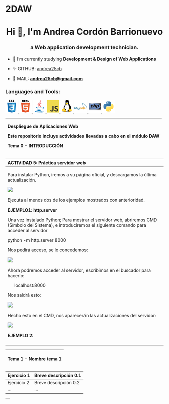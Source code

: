 # 2DAW
<h1 align="center">Hi 👋, I'm Andrea Cordón Barrionuevo</h1>
<h3 align="center">a Web application development technician.</h3>

- 🌱 I’m currently studying **Development & Design of Web Applications**

- ✨ GITHUB: [andrea25cb](andrea25cb)

- 📩 MAIL: **andrea25cb@gmail.com**


<p align="left">
</p>

<h3 align="left">Languages and Tools:</h3>
<p align="left"> <a href="https://www.w3schools.com/css/" target="_blank" rel="noreferrer"> <img src="https://raw.githubusercontent.com/devicons/devicon/master/icons/css3/css3-original-wordmark.svg" alt="css3" width="40" height="40"/> </a> <a href="https://www.w3.org/html/" target="_blank" rel="noreferrer"> <img src="https://raw.githubusercontent.com/devicons/devicon/master/icons/html5/html5-original-wordmark.svg" alt="html5" width="40" height="40"/> </a> <a href="https://www.java.com" target="_blank" rel="noreferrer"> <img src="https://raw.githubusercontent.com/devicons/devicon/master/icons/java/java-original.svg" alt="java" width="40" height="40"/> </a> <a href="https://developer.mozilla.org/en-US/docs/Web/JavaScript" target="_blank" rel="noreferrer"> <img src="https://raw.githubusercontent.com/devicons/devicon/master/icons/javascript/javascript-original.svg" alt="javascript" width="40" height="40"/> </a> <a href="https://www.linux.org/" target="_blank" rel="noreferrer"> <img src="https://raw.githubusercontent.com/devicons/devicon/master/icons/linux/linux-original.svg" alt="linux" width="40" height="40"/> </a> <a href="https://www.mysql.com/" target="_blank" rel="noreferrer"> <img src="https://raw.githubusercontent.com/devicons/devicon/master/icons/mysql/mysql-original-wordmark.svg" alt="mysql" width="40" height="40"/> </a> <a href="https://www.php.net" target="_blank" rel="noreferrer"> <img src="https://raw.githubusercontent.com/devicons/devicon/master/icons/php/php-original.svg" alt="php" width="40" height="40"/> </a> <a href="https://www.python.org" target="_blank" rel="noreferrer"> <img src="https://raw.githubusercontent.com/devicons/devicon/master/icons/python/python-original.svg" alt="python" width="40" height="40"/> </a> </p>





|<p>**Despliegue de Aplicaciones Web**</p><p>Este repositorio incluye actividades llevadas a cabo en el módulo DAW</p><p></p><p></p><p>**Tema 0 - INTRODUCCIÓN**</p><p></p>|
| :- |

|ACTIVIDAD 5: Práctica servidor web|
| :- |
|<p>Para instalar Python, iremos a su página oficial, y descargamos la última actualización.</p><p>![](Aspose.Words.46a3004b-34cb-41c2-ba77-8d43e9228489.001.png)</p><p></p><p>Ejecuta al menos dos de los ejemplos mostrados con anterioridad.</p><p></p><p>**EJEMPLO1: http.server**</p><p>Una vez instalado Python; Para mostrar el servidor web, abriremos CMD (Símbolo del Sistema), e introduciremos el siguiente comando para acceder al servidor</p><p>python -m http.server 8000</p><p></p><p>Nos pedirá acceso, se lo concedemos:</p><p>![](Aspose.Words.46a3004b-34cb-41c2-ba77-8d43e9228489.002.png)</p><p></p><p></p><p></p><p></p><p></p><p></p><p></p><p></p><p></p><p></p><p></p><p></p><p></p><p>Ahora podremos acceder al servidor, escribimos en el buscador para hacerlo:</p><p>`	`localhost:8000</p><p>Nos saldrá esto:</p><p>![](Aspose.Words.46a3004b-34cb-41c2-ba77-8d43e9228489.003.png)</p><p></p><p>Hecho esto en el CMD, nos aparecerán las actualizaciones del servidor:</p><p>![](Aspose.Words.46a3004b-34cb-41c2-ba77-8d43e9228489.004.png)</p><p></p><p>**EJEMPLO 2:**</p><p></p>|
||

|<p></p><p>**Tema 1 - Nombre tema 1**</p>|
| :- |

|Ejercicio 1|Breve descripción 0.1|
| :- | :- |
|Ejercicio 2|Breve descripción 0.2|
|…|…|

|<p></p><p></p><p></p>|
| :- |


